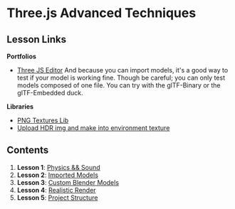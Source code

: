 # Three.js Advanced Techniques

## Lesson Links

**Portfolios**

- [Three JS Editor](https://threejs.org/editor/)
  And because you can import models, it's a good way to test if your model is working fine. Though be careful; you can only test models composed of one file. You can try with the glTF-Binary or the glTF-Embedded duck.

**Libraries**

- [PNG Textures Lib](https://github.com/nidorx/matcaps)
- [Upload HDR img and make into environment texture](https://hdrihaven.com/)

## Contents

1. **Lesson 1**: [Physics && Sound](ex1/readme.md)
2. **Lesson 2**: [Imported Models](ex2/readme.md)
3. **Lesson 3**: [Custom Blender Models](ex3/readme.md)
4. **Lesson 4**: [Realistic Render](ex4/readme.md)
5. **Lesson 5**: [Project Structure](ex5/readme.md)
